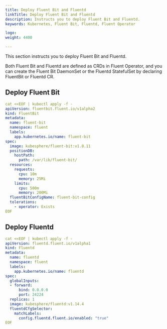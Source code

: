 ```yaml
---
title: Deploy Fluent Bit and Fluentd
linkTitle: Deploy Fluent Bit and Fluentd
description: Instructs you to deploy Fluent Bit and Fluentd.
keywords: Kubernetes, Fluent Bit, Fluentd, Fluent Operator

logo: 
weight: 4400

---
```


This section instructs you to deploy Fluent Bit and Fluentd.

Both Fluent Bit and Fluentd are defined as CRDs in Fluent Operator, and you can create the Fluent Bit DaemonSet or the Fluentd StatefulSet by declaring FluentBit or Fluentd CR.

## Deploy Fluent Bit

```yaml
cat <<EOF | kubectl apply -f -
apiVersion: fluentbit.fluent.io/v1alpha2
kind: FluentBit
metadata:
  name: fluent-bit
  namespace: fluent
  labels:
    app.kubernetes.io/name: fluent-bit
spec:
  image: kubesphere/fluent-bit:v1.8.11
  positionDB:
    hostPath:
      path: /var/lib/fluent-bit/
  resources:
    requests:
      cpu: 10m
      memory: 25Mi
    limits:
      cpu: 500m
      memory: 200Mi
  fluentBitConfigName: fluent-bit-config
  tolerations:
    - operator: Exists
EOF
```

## Deploy Fluentd

```yaml
cat <<EOF | kubectl apply -f -
apiVersion: fluentd.fluent.io/v1alpha1
kind: Fluentd
metadata:
  name: fluentd
  namespace: fluent
  labels:
    app.kubernetes.io/name: fluentd
spec:
  globalInputs:
  - forward: 
      bind: 0.0.0.0
      port: 24224
  replicas: 1
  image: kubesphere/fluentd:v1.14.4
  fluentdCfgSelector: 
    matchLabels:
      config.fluentd.fluent.io/enabled: "true"
EOF
```
